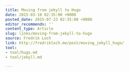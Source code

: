 ```yaml
---
title: Moving from jekyll to Hugo
date: 2015-03-10 02:35:00 +0000
posted_date: 2015-07-23 02:35:00 +0000
editor_recommends: ''
content_type: Article
slug: links/moving-from-jekyll-to-hugo
source: Fredrik Loch
link: http://fredrikloch.me/post/moving_jekyll_hugo/
tool:
- tool/hugo.md
- tool/jekyll.md

---
```

